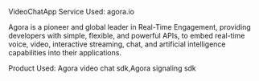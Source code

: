  VideoChatApp  Service Used: agora.io

 Agora is a pioneer and global leader in Real-Time Engagement, providing developers with simple, flexible, and powerful APIs, to embed real-time voice, video, 
 interactive streaming, chat, and artificial intelligence capabilities into their applications.
 
 Product Used: Agora video chat sdk,Agora signaling sdk
